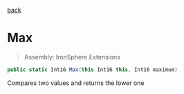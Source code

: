 ﻿

[back](/IronSphere.Extensions/types/ShortExtension)

# Max

> Assembly: IronSphere.Extensions

```csharp
public static Int16 Max(this Int16 this, Int16 maximum)
```

Compares two values and returns the lower one

 